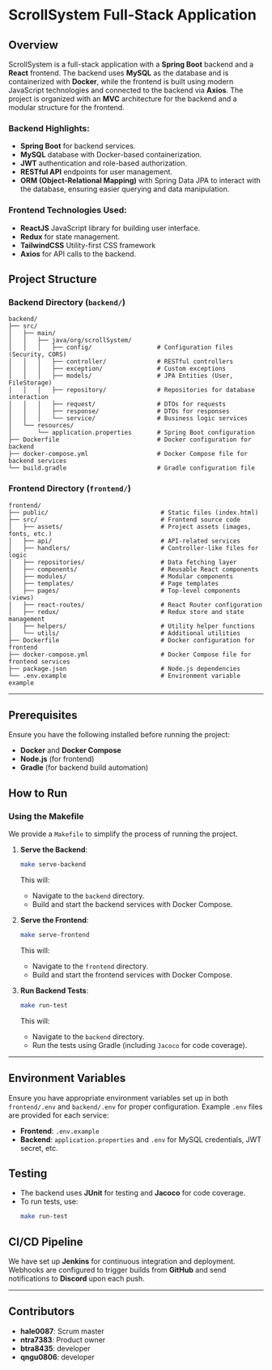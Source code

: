 
# ScrollSystem Full-Stack Application

## Overview

ScrollSystem is a full-stack application with a **Spring Boot** backend and a **React** frontend. The backend uses **MySQL** as the database and is containerized with **Docker**, while the frontend is built using modern JavaScript technologies and connected to the backend via **Axios**. The project is organized with an **MVC** architecture for the backend and a modular structure for the frontend.

### Backend Highlights:
- **Spring Boot** for backend services.
- **MySQL** database with Docker-based containerization.
- **JWT** authentication and role-based authorization.
- **RESTful API** endpoints for user management.
- **ORM (Object-Relational Mapping)** with Spring Data JPA to interact with the database, ensuring easier querying and data manipulation.


### Frontend Technologies Used:
- **ReactJS** JavaScript library for building user interface.
- **Redux** for state management.
- **TailwindCSS** Utility-first CSS framework
- **Axios** for API calls to the backend.


## Project Structure

### Backend Directory (`backend/`)

```
backend/
├── src/
│   ├── main/
│   │   ├── java/org/scrollSystem/
│   │   │   ├── config/                  # Configuration files (Security, CORS)
│   │   │   ├── controller/              # RESTful controllers
│   │   │   ├── exception/               # Custom exceptions
│   │   │   ├── models/                  # JPA Entities (User, FileStorage)
│   │   │   ├── repository/              # Repositories for database interaction
│   │   │   ├── request/                 # DTOs for requests
│   │   │   ├── response/                # DTOs for responses
│   │   │   └── service/                 # Business logic services
│   └── resources/
│       └── application.properties       # Spring Boot configuration
├── Dockerfile                           # Docker configuration for backend
├── docker-compose.yml                   # Docker Compose file for backend services
└── build.gradle                         # Gradle configuration file
```

### Frontend Directory (`frontend/`)

```
frontend/
├── public/                               # Static files (index.html)
├── src/                                  # Frontend source code
│   ├── assets/                           # Project assets (images, fonts, etc.)
│   ├── api/                              # API-related services
│   ├── handlers/                         # Controller-like files for logic
│   ├── repositories/                     # Data fetching layer
│   ├── components/                       # Reusable React components
│   ├── modules/                          # Modular components
│   ├── templates/                        # Page templates
│   ├── pages/                            # Top-level components (views)
│   ├── react-routes/                     # React Router configuration
│   ├── redux/                            # Redux store and state management
│   ├── helpers/                          # Utility helper functions
│   └── utils/                            # Additional utilities
├── Dockerfile                            # Docker configuration for frontend
├── docker-compose.yml                    # Docker Compose file for frontend services
├── package.json                          # Node.js dependencies
└── .env.example                          # Environment variable example
```

---

## Prerequisites

Ensure you have the following installed before running the project:
- **Docker** and **Docker Compose**
- **Node.js** (for frontend)
- **Gradle** (for backend build automation)

## How to Run

### Using the Makefile

We provide a `Makefile` to simplify the process of running the project.

1. **Serve the Backend**:
   ```bash
   make serve-backend
   ```
   This will:
   - Navigate to the `backend` directory.
   - Build and start the backend services with Docker Compose.

2. **Serve the Frontend**:
   ```bash
   make serve-frontend
   ```
   This will:
   - Navigate to the `frontend` directory.
   - Build and start the frontend services with Docker Compose.

3. **Run Backend Tests**:
   ```bash
   make run-test
   ```
   This will:
   - Navigate to the `backend` directory.
   - Run the tests using Gradle (including `Jacoco` for code coverage).

---

## Environment Variables

Ensure you have appropriate environment variables set up in both `frontend/.env` and `backend/.env` for proper configuration. Example `.env` files are provided for each service:

- **Frontend**: `.env.example`
- **Backend**: `application.properties` and `.env` for MySQL credentials, JWT secret, etc.


## Testing

- The backend uses **JUnit** for testing and **Jacoco** for code coverage.
- To run tests, use:
  ```bash
  make run-test
  ```

## CI/CD Pipeline

We have set up **Jenkins** for continuous integration and deployment. Webhooks are configured to trigger builds from **GitHub** and send notifications to **Discord** upon each push.

---

## Contributors
- **hale0087**: Scrum master
- **ntra7383**: Product owner
- **btra8435**: developer
- **qngu0806**: developer